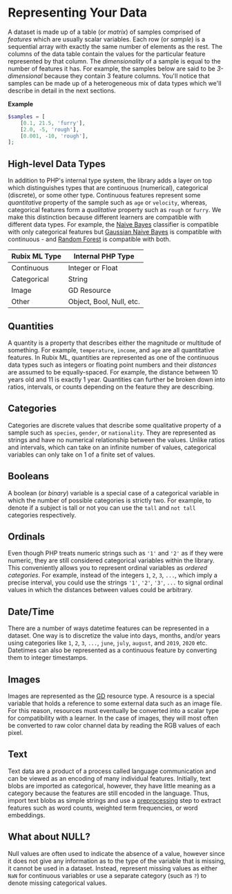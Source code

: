 # Representing Your Data
A dataset is made up of a table (or *matrix*) of samples comprised of *features* which are usually scalar variables. Each row (or *sample*) is a sequential array with exactly the same number of elements as the rest. The columns of the data table contain the values for the particular feature represented by that column. The *dimensionality* of a sample is equal to the number of features it has. For example, the samples below are said to be *3-dimensional* because they contain 3 feature columns. You'll notice that samples can be made up of a heterogeneous mix of data types which we'll describe in detail in the next sections.

**Example**

```php
$samples = [
    [0.1, 21.5, 'furry'],
    [2.0, -5, 'rough'],
    [0.001, -10, 'rough'],
];
```

## High-level Data Types
In addition to PHP's internal type system, the library adds a layer on top which distinguishes types that are continuous (numerical), categorical (discrete), or some other type. Continuous features represent some *quantitative* property of the sample such as `age` or `velocity`, whereas, categorical features form a *qualitative* property such as `rough` or `furry`. We make this distinction because different learners are compatible with different data types. For example, the [Naive Bayes](classifiers/naive-bayes.md) classifier is compatible with only categorical features but [Gaussian Naive Bayes](classifiers/gaussian-naive-bayes.md) is compatible with continuous - and [Random Forest](classifiers/random-forest.md) is compatible with both.

| Rubix ML Type | Internal PHP Type |
|---|---|
| Continuous | Integer or Float |
| Categorical | String |
| Image | GD Resource |
| Other | Object, Bool, Null, etc. |

## Quantities
A quantity is a property that describes either the magnitude or multitude of something. For example, `temperature`, `income`, and `age` are all quantitative features. In Rubix ML, quantities are represented as one of the continuous data types such as integers or floating point numbers and their *distances* are assumed to be equally-spaced. For example, the distance between 10 years old and 11 is exactly 1 year. Quantities can further be broken down into ratios, intervals, or counts depending on the feature they are describing.

## Categories
Categories are discrete values that describe some qualitative property of a sample such as `species`, `gender`, or `nationality`. They are represented as strings and have no numerical relationship between the values. Unlike ratios and intervals, which can take on an infinite number of values, categorical variables can only take on 1 of a finite set of values.

## Booleans
A boolean (or *binary*) variable is a special case of a categorical variable in which the number of possible categories is strictly two. For example, to denote if a subject is tall or not you can use the `tall` and `not tall` categories respectively.

## Ordinals
Even though PHP treats numeric strings such as `'1'` and `'2'` as if they were numeric, they are still considered categorical variables within the library. This conveniently allows you to represent ordinal variables as *ordered categories*. For example, instead of the integers `1`, `2`, `3`, `...`, which imply a precise interval, you could use the strings `'1'`, `'2'`, `'3'`, `...` to signal ordinal values in which the distances between values could be arbitrary.

## Date/Time
There are a number of ways datetime features can be represented in a dataset. One way is to discretize the value into days, months, and/or years using categories like `1`, `2`, `3`, `...`, `june`, `july`, `august`, and `2019`, `2020` etc. Datetimes can also be represented as a continuous feature by converting them to  integer timestamps.

## Images
Images are represented as the [GD](https://www.php.net/manual/en/book.image.php) resource type. A resource is a special variable that holds a reference to some external data such as an image file. For this reason, resources must eventually be converted into a scalar type for compatibility with a learner. In the case of images, they will most often be converted to raw color channel data by reading the RGB values of each pixel.

## Text
Text data are a product of a process called language communication and can be viewed as an encoding of many individual features. Initially, text blobs are imported as categorical, however, they have little meaning as a category because the features are still encoded in the language. Thus, import text blobs as simple strings and use a [preprocessing](preprocessing.md) step to extract features such as word counts, weighted term frequencies, or word embeddings.

## What about NULL?
Null values are often used to indicate the absence of a value, however since it does not give any information as to the type of the variable that is missing, it cannot be used in a dataset. Instead, represent missing values as either `NaN` for continuous variables or use a separate category (such as `?`) to denote missing categorical values.